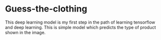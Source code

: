 # Guess-the-clothing
This deep learning model is my first step in the path of learning tensorflow and deep learning. This is simple model which predicts the type of product shown in the image.
